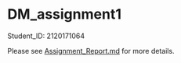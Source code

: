 # DM_assignment1
Student_ID: 2120171064

Please see [Assignment_Report.md](Assignment_Report.md) for more details.